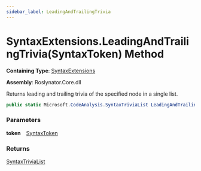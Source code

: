 ```yaml
---
sidebar_label: LeadingAndTrailingTrivia
---
```


# SyntaxExtensions\.LeadingAndTrailingTrivia\(SyntaxToken\) Method

**Containing Type**: [SyntaxExtensions](../index.md)

**Assembly**: Roslynator\.Core\.dll

  
Returns leading and trailing trivia of the specified node in a single list\.

```csharp
public static Microsoft.CodeAnalysis.SyntaxTriviaList LeadingAndTrailingTrivia(this Microsoft.CodeAnalysis.SyntaxToken token)
```

### Parameters

**token** &ensp; [SyntaxToken](https://docs.microsoft.com/en-us/dotnet/api/microsoft.codeanalysis.syntaxtoken)

### Returns

[SyntaxTriviaList](https://docs.microsoft.com/en-us/dotnet/api/microsoft.codeanalysis.syntaxtrivialist)

